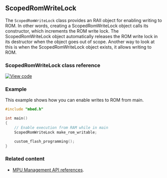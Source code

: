 ## ScopedRomWriteLock

The `ScopedRomWriteLock` class provides an RAII object for enabling writing to ROM. In other words, creating a ScopedRomWriteLock object calls its constructor, which increments the ROM write lock. The ScopedRomWriteLock object automatically releases the ROM write lock in its destructor when the object goes out of scope. Another way to look at this is when the ScopedRomWriteLock object exists, it allows writing to ROM.

### ScopedRomWriteLock class reference

[![View code](https://www.mbed.com/embed/?type=library)](http://os-doc-builder.test.mbed.com/docs/development/mbed-os-api-doxy/classmbed_1_1_scoped_rom_write_lock.html)

### Example

This example shows how you can enable writes to ROM from main.

```C++
#include "mbed.h"

int main()
{
    // Enable execution from RAM while in main
    ScopedRomWriteLock make_rom_writable;

    custom_flash_programming();
}
```

### Related content

- [MPU Management API references](mpu-management.html).
